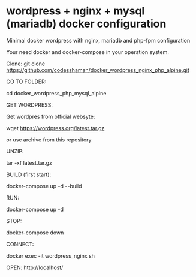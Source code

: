 # wordpress + nginx + mysql (mariadb) docker configuration
Minimal docker wordpress with nginx, mariadb and php-fpm configuration

Your need docker and docker-compose in your operation system.

Clone: git clone https://github.com/codesshaman/docker_wordpress_nginx_php_alpine.git

GO TO FOLDER:

cd docker_wordpress_php_mysql_alpine

GET WORDPRESS:

Get wordpres from official websyte:

wget https://wordpress.org/latest.tar.gz

or use archive from this repository

UNZIP:

tar -xf latest.tar.gz

BUILD (first start):

docker-compose up -d --build

RUN:

docker-compose up -d

STOP:

docker-compose down

CONNECT:

docker exec -it wordpress_nginx sh

OPEN:
http://localhost/
